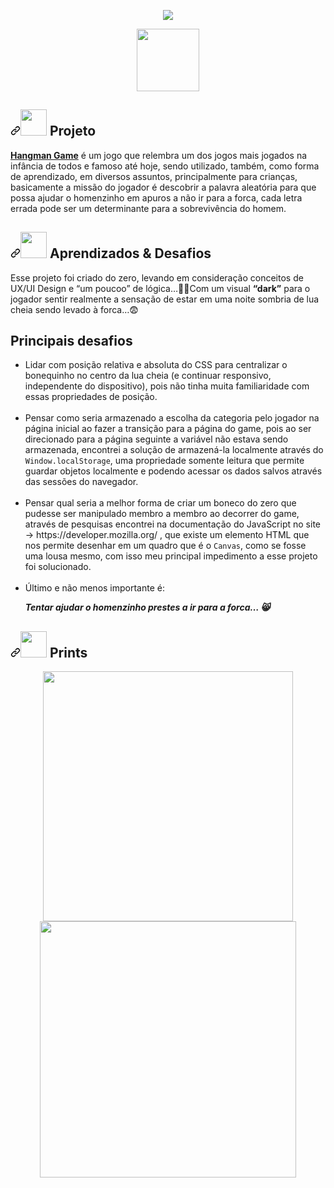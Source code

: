 <div data-target="readme-toc.content" class="Box-body px-5 pb-5" style="user-select: auto;">
<article class="markdown-body entry-content container-lg" itemprop="text" style="user-select: auto;"><p align="center" dir="auto" style="user-select: auto;">

  <img src="https://user-images.githubusercontent.com/93599890/194446357-d4717f00-0de8-4ad5-8e90-c3215a5ff153.png" style="max-width: 100%; user-select: auto;">

<div align="center" dir="auto" style="user-select: auto;">
  <a href="https://educrds.github.io/HangMan-Game/">
<img src="https://user-images.githubusercontent.com/93599890/194550368-26792913-cb91-4d98-8b5d-62a79da6aa31.png" width="100px"><img></a>
</div>

 
<h1><a id="project" class="anchor" aria-hidden="true" href="#project" style="user-select: auto;">
<a id="user-content-contributors-" class="anchor" aria-hidden="true" href="#contributors-" style="user-select: auto;"><svg class="octicon octicon-link"     viewBox="0 0 16 16" version="1.1" width="16" height="16" aria-hidden="true" style="user-select: auto;"><path fill-rule="evenodd" d="M7.775 3.275a.75.75 0 001.06 1.06l1.25-1.25a2 2 0 112.83 2.83l-2.5 2.5a2 2 0 01-2.83 0 .75.75 0 00-1.06 1.06 3.5 3.5 0 004.95 0l2.5-2.5a3.5 3.5 0 00-4.95-4.95l-1.25 1.25zm-4.69 9.64a2 2 0 010-2.83l2.5-2.5a2 2 0 012.83 0 .75.75 0 001.06-1.06 3.5 3.5 0 00-4.95 0l-2.5 2.5a3.5 3.5 0 004.95 4.95l1.25-1.25a.75.75 0 00-1.06-1.06l-1.25 1.25a2 2 0 01-2.83 0z" style="user-select: auto;"></path></svg></a><img src="https://user-images.githubusercontent.com/93599890/194447904-e5237d72-ac28-4573-a97c-2697dfe34226.png" width="42px"></img> Projeto</h1>
  
<p dir="auto" style="user-select: auto;"><a href="https://educrds.github.io/HangMan-Game/" rel="nofollow" style="user-select: auto;"> <strong>Hangman Game</strong></a> é um jogo que relembra um dos jogos mais jogados na infância de todos e famoso até hoje, sendo utilizado, também, como forma de aprendizado, em diversos assuntos, principalmente para crianças, basicamente a missão do jogador é descobrir a palavra aleatória para que possa ajudar o homenzinho em apuros a não ir para a forca, cada letra errada pode ser um determinante para a sobrevivência do homem.</p>

<h1><a id="project" class="anchor" aria-hidden="true" href="#project" style="user-select: auto;">
<a id="user-content-contributors-" class="anchor" aria-hidden="true" href="#contributors-" style="user-select: auto;"><svg class="octicon octicon-link"     viewBox="0 0 16 16" version="1.1" width="16" height="16" aria-hidden="true" style="user-select: auto;"><path fill-rule="evenodd" d="M7.775 3.275a.75.75 0 001.06 1.06l1.25-1.25a2 2 0 112.83 2.83l-2.5 2.5a2 2 0 01-2.83 0 .75.75 0 00-1.06 1.06 3.5 3.5 0 004.95 0l2.5-2.5a3.5 3.5 0 00-4.95-4.95l-1.25 1.25zm-4.69 9.64a2 2 0 010-2.83l2.5-2.5a2 2 0 012.83 0 .75.75 0 001.06-1.06 3.5 3.5 0 00-4.95 0l-2.5 2.5a3.5 3.5 0 004.95 4.95l1.25-1.25a.75.75 0 00-1.06-1.06l-1.25 1.25a2 2 0 01-2.83 0z" style="user-select: auto;"></path></svg></a><img src="https://user-images.githubusercontent.com/93599890/194550864-74c97a4c-7f05-4486-88d2-eeaff307f8e9.png" width="42px"></img> Aprendizados & Desafios</h1>
  <p>
  Esse projeto foi criado do zero, levando em consideração conceitos de UX/UI Design e “um poucoo” de lógica…🤏🏼Com um visual <strong>“dark”</strong> para o jogador sentir realmente a sensação de estar em uma noite sombria de lua cheia sendo levado à forca…😨
  </p>
  <h2>Principais desafios</h2>
  <ul>
    <li>Lidar com posição relativa e absoluta do CSS para centralizar o bonequinho no centro da lua cheia (e continuar responsivo, independente do dispositivo), pois não tinha muita familiaridade com essas propriedades de posição.</li> <br>
    <li>Pensar como seria armazenado a escolha da categoria pelo jogador na página inicial ao fazer a transição para a página do game, pois ao ser direcionado para a página seguinte a variável não estava sendo armazenada, encontrei a solução de armazená-la localmente através do <code>Window.localStorage</code>, uma propriedade somente leitura que permite guardar objetos localmente e podendo acessar os dados salvos através das sessões do navegador.</li>  <br>
    <li>Pensar qual seria a melhor forma de criar um boneco do zero que pudesse ser manipulado membro a membro ao decorrer do game, através de pesquisas encontrei na documentação do JavaScript  no site → https://developer.mozilla.org/ , que existe um elemento HTML que nos permite desenhar em um quadro que é o <code>Canvas</code>, como se fosse uma lousa mesmo, com isso meu principal impedimento a esse projeto foi solucionado.</li>  <br>
    <li> Último e não menos importante é:</li>
    <p><strong><i> Tentar ajudar o homenzinho prestes a ir para a forca… 😸</i></strong> </p>
  </ul>



  <h1><a id="project" class="anchor" aria-hidden="true" href="#project" style="user-select: auto;">
<a id="user-content-contributors-" class="anchor" aria-hidden="true" href="#contributors-" style="user-select: auto;"><svg class="octicon octicon-link"     viewBox="0 0 16 16" version="1.1" width="16" height="16" aria-hidden="true" style="user-select: auto;"><path fill-rule="evenodd" d="M7.775 3.275a.75.75 0 001.06 1.06l1.25-1.25a2 2 0 112.83 2.83l-2.5 2.5a2 2 0 01-2.83 0 .75.75 0 00-1.06 1.06 3.5 3.5 0 004.95 0l2.5-2.5a3.5 3.5 0 00-4.95-4.95l-1.25 1.25zm-4.69 9.64a2 2 0 010-2.83l2.5-2.5a2 2 0 012.83 0 .75.75 0 001.06-1.06 3.5 3.5 0 00-4.95 0l-2.5 2.5a3.5 3.5 0 004.95 4.95l1.25-1.25a.75.75 0 00-1.06-1.06l-1.25 1.25a2 2 0 01-2.83 0z" style="user-select: auto;"></path></svg></a><img src="https://user-images.githubusercontent.com/93599890/194557724-0649c695-d4f6-4738-98c7-a96b02f2df5f.png" width="42px"></img> Prints</h1>
  <div align="center" dir="auto" style="user-select: auto;">
    <img src="https://user-images.githubusercontent.com/93599890/194558529-a6ba7011-8a72-4884-879f-cf8669264222.png" width="400px"></img>
  <img src="https://user-images.githubusercontent.com/93599890/194558179-095d31b6-e340-468d-be6c-60b4d84027c8.png" width="410px"></img>
  </div>
</article>
          </div>
